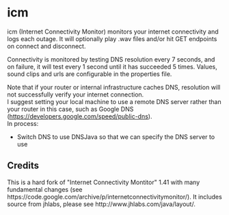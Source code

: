 # icm
icm (Internet Connectivity Monitor) monitors your internet connectivity and logs each outage. It will optionally play .wav files and/or hit GET endpoints on connect and disconnect.<br/>

Connectivity is monitored by testing DNS resolution every 7 seconds, and on failure, it will test every 1 second until it has succeeded 5 times.
Values, sound clips and urls are configurable in the properties file.<br/>

Note that if your router or internal infrastructure caches DNS, resolution will not successfully verify your internet connection. <br/>
I suggest setting your local machine to use a remote DNS server rather than your router in this case, such as Google DNS (https://developers.google.com/speed/public-dns).
<br/>
In process:<br/>
<ul>
<li>
  Switch DNS to use DNSJava so that we can specify the DNS server to use
  </li>
</ul>

<h2>Credits</h2>
This is a hard fork of "Internet Connectivity Montitor" 1.41 with many fundamental changes (see https://code.google.com/archive/p/internetconnectivitymonitor/).
It includes source from jhlabs, please see http://www.jhlabs.com/java/layout/.<br/>
